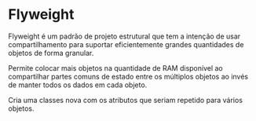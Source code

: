 # Flyweight

Flyweight é um padrão de projeto estrutural que tem a intenção de usar compartilhamento para suportar eficientemente grandes quantidades de objetos de forma granular.

Permite colocar mais objetos na quantidade de RAM disponível ao compartilhar partes comuns de estado entre os múltiplos objetos ao invés de manter todos os dados em cada objeto.

Cria uma classes nova com os atributos que seriam repetido para vários objetos. 